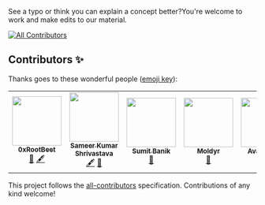 See a typo or think you can explain a concept better?You're welcome to work and make edits to our material. 
<!-- ALL-CONTRIBUTORS-BADGE:START - Do not remove or modify this section -->
[![All Contributors](https://img.shields.io/badge/all_contributors-4-orange.svg?style=flat-square)](#contributors-)
<!-- ALL-CONTRIBUTORS-BADGE:END -->


## Contributors ✨

Thanks goes to these wonderful people ([emoji key](https://allcontributors.org/docs/en/emoji-key)):

<!-- ALL-CONTRIBUTORS-LIST:START - Do not remove or modify this section -->
<!-- prettier-ignore-start -->
<!-- markdownlint-disable -->
<table>
  <tr>
    <td align="center"><a href="https://github.com/0xrootbeet"><img src="https://avatars.githubusercontent.com/u/95595538?v=4?s=100" width="100px;" alt=""/><br /><sub><b>0xRootBeet</b></sub></a><br /><a href="https://github.com/CadenaDev/courses/issues?q=author%3A0xrootbeet" title="Bug reports">🐛</a> <a href="#content-0xrootbeet" title="Content">🖋</a></td>
    <td align="center"><a href="https://www.linkedin.com/in/sameer-kumar-shrivastava-a79650227/"><img src="https://avatars.githubusercontent.com/u/95861453?v=4?s=100" width="100px;" alt=""/><br /><sub><b>Sameer Kumar Shrivastava</b></sub></a><br /><a href="#content-sameer-kumar-shrivastava" title="Content">🖋</a> <a href="https://github.com/CadenaDev/courses/issues?q=author%3Asameer-kumar-shrivastava" title="Bug reports">🐛</a></td>
    <td align="center"><a href="https://www.linkedin.com/in/sumitbanik/"><img src="https://avatars.githubusercontent.com/u/36637433?v=4?s=100" width="100px;" alt=""/><br /><sub><b>Sumit Banik</b></sub></a><br /><a href="https://github.com/CadenaDev/courses/issues?q=author%3AiSumitBanik" title="Bug reports">🐛</a></td>
    <td align="center"><a href="https://github.com/Moldir28"><img src="https://avatars.githubusercontent.com/u/75260678?v=4?s=100" width="100px;" alt=""/><br /><sub><b>Moldyr </b></sub></a><br /><a href="https://github.com/CadenaDev/courses/issues?q=author%3AMoldir28" title="Bug reports">🐛</a></td>
        <td align="center"><a href="https://github.com/AvachaBay"><img src="https://avatars.githubusercontent.com/u/45499422?v=4?s=100" width="100px;" alt=""/><br /><sub><b>AvachaBay </b></sub></a><br /><a href="https://github.com/CadenaDev/courses/" title="Bug reports">🐛</a></td>
  </tr>
</table>


<!-- markdownlint-restore -->
<!-- prettier-ignore-end -->

<!-- ALL-CONTRIBUTORS-LIST:END -->

This project follows the [all-contributors](https://github.com/all-contributors/all-contributors) specification. Contributions of any kind welcome!
